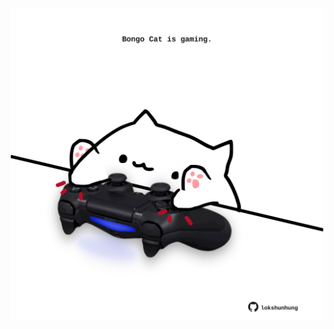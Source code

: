 <!-- built at 26/08/2022, 10:01:12 UTC -->
<p align="center">
  <img width="500" height="500" src="./ReadmeImage.svg">
</p>
